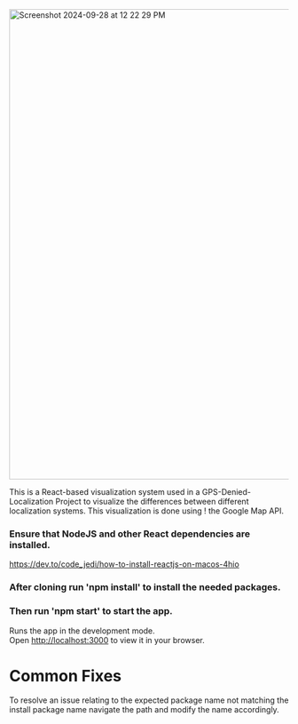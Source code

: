 <img width="847" alt="Screenshot 2024-09-28 at 12 22 29 PM" src="https://github.com/user-attachments/assets/25d185d8-d65a-423a-920c-8648c7b2a4c0">

This is a React-based visualization system used in a GPS-Denied-Localization Project to visualize the differences between different localization systems. This visualization is done using !
the Google Map API.

### Ensure that NodeJS and other React dependencies are installed.
https://dev.to/code_jedi/how-to-install-reactjs-on-macos-4hio

### After cloning run 'npm install' to install the needed packages.

### Then run 'npm start' to start the app.

Runs the app in the development mode.\
Open [http://localhost:3000](http://localhost:3000) to view it in your browser.

# Common Fixes

To resolve an issue relating to the expected package name not matching the install package name navigate the path and modify the name accordingly.
